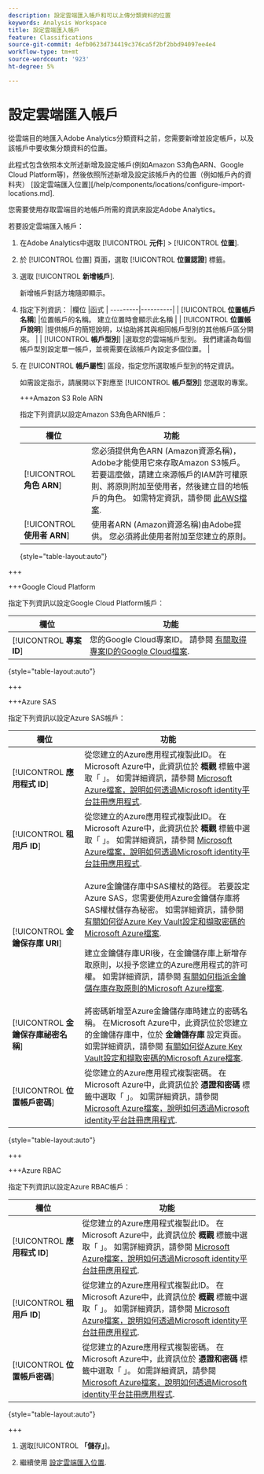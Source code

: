 ```yaml
---
description: 設定雲端匯入帳戶和可以上傳分類資料的位置
keywords: Analysis Workspace
title: 設定雲端匯入帳戶
feature: Classifications
source-git-commit: 4efb0623d734419c376ca5f2bf2bbd94097ee4e4
workflow-type: tm+mt
source-wordcount: '923'
ht-degree: 5%

---
```


# 設定雲端匯入帳戶

<!-- This page is almost duplicated with the "Configure cloud export locations" article in CJA. Differences are that Snowflake isn't supported here and there is a Suffix field for each account type. -->

從雲端目的地匯入Adobe Analytics分類資料之前，您需要新增並設定帳戶，以及該帳戶中要收集分類資料的位置。

此程式包含依照本文所述新增及設定帳戶(例如Amazon S3角色ARN、Google Cloud Platform等)，然後依照所述新增及設定該帳戶內的位置（例如帳戶內的資料夾） [設定雲端匯入位置][/help/components/locations/configure-import-locations.md].

您需要使用存取雲端目的地帳戶所需的資訊來設定Adobe Analytics。

若要設定雲端匯入帳戶：

1. 在Adobe Analytics中選取 [!UICONTROL **元件**] > [!UICONTROL **位置**].
1. 於 [!UICONTROL 位置] 頁面，選取 [!UICONTROL **位置認證**] 標籤。
1. 選取 [!UICONTROL **新增帳戶**]. <!-- add screenshot? -->

   新增帳戶對話方塊隨即顯示。
1. 指定下列資訊： |欄位 |函式 | ---------|----------| | [!UICONTROL **位置帳戶名稱**] |位置帳戶的名稱。 建立位置時會顯示此名稱 | | [!UICONTROL **位置帳戶說明**] |提供帳戶的簡短說明，以協助將其與相同帳戶型別的其他帳戶區分開來。 | | [!UICONTROL **帳戶型別**] |選取您的雲端帳戶型別。 我們建議為每個帳戶型別設定單一帳戶，並視需要在該帳戶內設定多個位置。 |
1. 在 [!UICONTROL **帳戶屬性**] 區段，指定您所選取帳戶型別的特定資訊。

   如需設定指示，請展開以下對應至 [!UICONTROL **帳戶型別**] 您選取的專案。

   +++Amazon S3 Role ARN

   指定下列資訊以設定Amazon S3角色ARN帳戶：

   | 欄位 | 功能 |
   |---------|----------|
   | [!UICONTROL **角色 ARN**] | 您必須提供角色ARN (Amazon資源名稱)，Adobe才能使用它來存取Amazon S3帳戶。 若要這麼做，請建立來源帳戶的IAM許可權原則、將原則附加至使用者，然後建立目的地帳戶的角色。 如需特定資訊，請參閱 [此AWS檔案](https://aws.amazon.com/premiumsupport/knowledge-center/cross-account-access-iam/). |
   | [!UICONTROL **使用者 ARN**] | 使用者ARN (Amazon資源名稱)由Adobe提供。 您必須將此使用者附加至您建立的原則。 |

   {style="table-layout:auto"}

+++

   +++Google Cloud Platform

   指定下列資訊以設定Google Cloud Platform帳戶：

   | 欄位 | 功能 |
   |---------|----------|
   | [!UICONTROL **專案 ID**] | 您的Google Cloud專案ID。 請參閱 [有關取得專案ID的Google Cloud檔案](https://cloud.google.com/resource-manager/docs/creating-managing-projects#identifying_projects). |

   {style="table-layout:auto"}

+++

   +++Azure SAS

   指定下列資訊以設定Azure SAS帳戶：

   | 欄位 | 功能 |
   |---------|----------|
   | [!UICONTROL **應用程式 ID**] | 從您建立的Azure應用程式複製此ID。 在Microsoft Azure中，此資訊位於 **概觀** 標籤中選取「 」。 如需詳細資訊，請參閱 [Microsoft Azure檔案，說明如何透過Microsoft identity平台註冊應用程式](https://learn.microsoft.com/en-us/azure/active-directory/develop/quickstart-register-app). |
   | [!UICONTROL **租用戶 ID**] | 從您建立的Azure應用程式複製此ID。 在Microsoft Azure中，此資訊位於 **概觀** 標籤中選取「 」。 如需詳細資訊，請參閱 [Microsoft Azure檔案，說明如何透過Microsoft identity平台註冊應用程式](https://learn.microsoft.com/en-us/azure/active-directory/develop/quickstart-register-app). |
   | [!UICONTROL **金鑰保存庫 URI**] | <p>Azure金鑰儲存庫中SAS權杖的路徑。  若要設定Azure SAS，您需要使用Azure金鑰儲存庫將SAS權杖儲存為秘密。 如需詳細資訊，請參閱 [有關如何從Azure Key Vault設定和擷取密碼的Microsoft Azure檔案](https://learn.microsoft.com/en-us/azure/key-vault/secrets/quick-create-portal?source=recommendations).</p><p>建立金鑰儲存庫URI後，在金鑰儲存庫上新增存取原則，以授予您建立的Azure應用程式的許可權。 如需詳細資訊，請參閱 [有關如何指派金鑰儲存庫存取原則的Microsoft Azure檔案](https://learn.microsoft.com/en-us/azure/key-vault/general/assign-access-policy?tabs=azure-portal).</p> |
   | [!UICONTROL **金鑰保存庫祕密名稱**] | 將密碼新增至Azure金鑰儲存庫時建立的密碼名稱。 在Microsoft Azure中，此資訊位於您建立的金鑰儲存庫中，位於 **金鑰儲存庫** 設定頁面。 如需詳細資訊，請參閱 [有關如何從Azure Key Vault設定和擷取密碼的Microsoft Azure檔案](https://learn.microsoft.com/en-us/azure/key-vault/secrets/quick-create-portal?source=recommendations). |
   | [!UICONTROL **位置帳戶密碼**] | 從您建立的Azure應用程式複製密碼。 在Microsoft Azure中，此資訊位於 **憑證和密碼** 標籤中選取「 」。 如需詳細資訊，請參閱 [Microsoft Azure檔案，說明如何透過Microsoft identity平台註冊應用程式](https://learn.microsoft.com/en-us/azure/active-directory/develop/quickstart-register-app). |

   {style="table-layout:auto"}

+++

   +++Azure RBAC

   指定下列資訊以設定Azure RBAC帳戶：

   | 欄位 | 功能 |
   |---------|----------|
   | [!UICONTROL **應用程式 ID**] | 從您建立的Azure應用程式複製此ID。 在Microsoft Azure中，此資訊位於 **概觀** 標籤中選取「 」。 如需詳細資訊，請參閱 [Microsoft Azure檔案，說明如何透過Microsoft identity平台註冊應用程式](https://learn.microsoft.com/en-us/azure/active-directory/develop/quickstart-register-app). |
   | [!UICONTROL **租用戶 ID**] | 從您建立的Azure應用程式複製此ID。 在Microsoft Azure中，此資訊位於 **概觀** 標籤中選取「 」。 如需詳細資訊，請參閱 [Microsoft Azure檔案，說明如何透過Microsoft identity平台註冊應用程式](https://learn.microsoft.com/en-us/azure/active-directory/develop/quickstart-register-app). |
   | [!UICONTROL **位置帳戶密碼**] | 從您建立的Azure應用程式複製密碼。 在Microsoft Azure中，此資訊位於 **憑證和密碼** 標籤中選取「 」。 如需詳細資訊，請參閱 [Microsoft Azure檔案，說明如何透過Microsoft identity平台註冊應用程式](https://learn.microsoft.com/en-us/azure/active-directory/develop/quickstart-register-app). |

   {style="table-layout:auto"}

+++

1. 選取&#x200B;[!UICONTROL **「儲存」**]。

1. 繼續使用 [設定雲端匯入位置](/help/components/locations/configure-import-locations.md).

